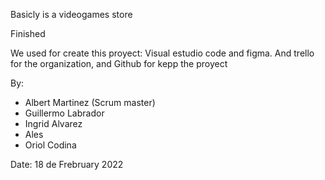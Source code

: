 Basicly is a videogames store

Finished

We used for create this proyect: Visual estudio code and figma. And trello for the organization, and Github for kepp the proyect

By:
- Albert Martinez (Scrum master)
- Guillermo Labrador
- Ingrid Alvarez
- Ales
- Oriol Codina

Date: 18 de Frebruary 2022
